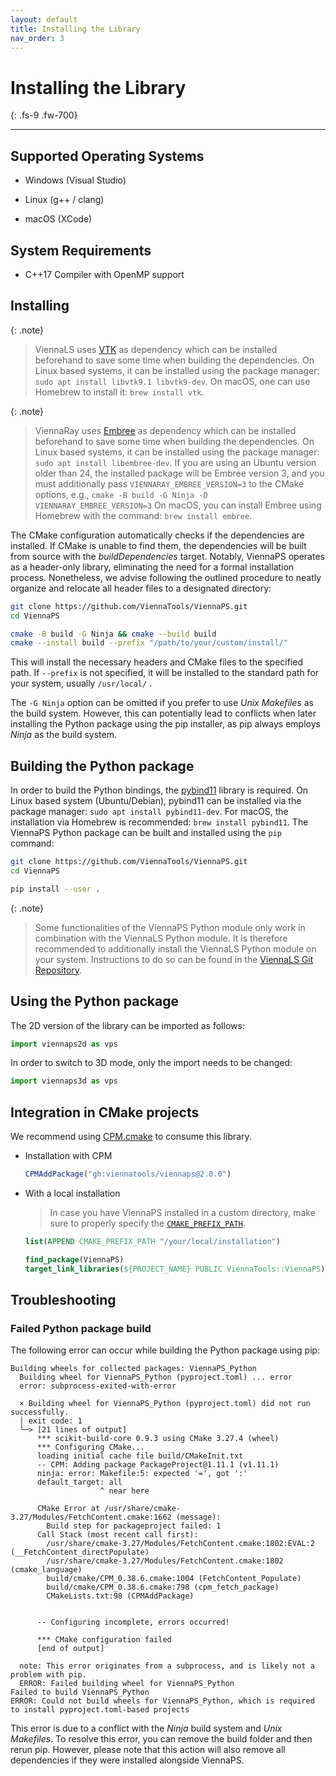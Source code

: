 ```yaml
---
layout: default
title: Installing the Library
nav_order: 3
---
```


# Installing the Library
{: .fs-9 .fw-700}

---

## Supported Operating Systems

* Windows (Visual Studio)

* Linux (g++ / clang)

* macOS (XCode)

## System Requirements

* C++17 Compiler with OpenMP support

## Installing

{: .note}
> ViennaLS uses [VTK](https://gitlab.kitware.com/vtk/vtk) as dependency which can be installed beforehand to save some time when building the dependencies. On Linux based systems, it can be installed using the package manager: `sudo apt install libvtk9.1 libvtk9-dev`. On macOS, one can use Homebrew to install it: `brew install vtk`.

{: .note}
> ViennaRay uses [Embree](https://github.com/RenderKit/embree) as dependency which can be installed beforehand to save some time when building the dependencies. On Linux based systems, it can be installed using the package manager: `sudo apt install libembree-dev`. If you are using an Ubuntu version older than 24, the installed package will be Embree version 3, and you must additionally pass `VIENNARAY_EMBREE_VERSION=3` to the CMake options, e.g., `cmake -B build -G Ninja -D VIENNARAY_EMBREE_VERSION=3`
On macOS, you can install Embree using Homebrew with the command: `brew install embree`.

The CMake configuration automatically checks if the dependencies are installed. If CMake is unable to find them, the dependencies will be built from source with the _buildDependencies_ target. Notably, ViennaPS operates as a header-only library, eliminating the need for a formal installation process. Nonetheless, we advise following the outlined procedure to neatly organize and relocate all header files to a designated directory:

```bash
git clone https://github.com/ViennaTools/ViennaPS.git
cd ViennaPS

cmake -B build -G Ninja && cmake --build build
cmake --install build --prefix "/path/to/your/custom/install/"
```

This will install the necessary headers and CMake files to the specified path. If `--prefix` is not specified, it will be installed to the standard path for your system, usually `/usr/local/` . 

The `-G Ninja` option can be omitted if you prefer to use _Unix Makefiles_ as the build system. However, this can potentially lead to conflicts when later installing the Python package using the pip installer, as pip always employs _Ninja_ as the build system.

## Building the Python package

In order to build the Python bindings, the [pybind11](https://github.com/pybind/pybind11) library is required. On Linux based system (Ubuntu/Debian), pybind11 can be installed via the package manager: `sudo apt install pybind11-dev`. For macOS, the installation via Homebrew is recommended: `brew install pybind11`. 
The ViennaPS Python package can be built and installed using the `pip` command:

```bash
git clone https://github.com/ViennaTools/ViennaPS.git
cd ViennaPS

pip install --user .
```

{: .note}
> Some functionalities of the ViennaPS Python module only work in combination with the ViennaLS Python module. It is therefore recommended to additionally install the ViennaLS Python module on your system. Instructions to do so can be found in the [ViennaLS Git Repository](https://github.com/ViennaTools/viennals).

## Using the Python package

The 2D version of the library can be imported as follows:
```python
import viennaps2d as vps
```

In order to switch to 3D mode, only the import needs to be changed:

```python
import viennaps3d as vps
```

## Integration in CMake projects

We recommend using [CPM.cmake](https://github.com/cpm-cmake/CPM.cmake) to consume this library.

* Installation with CPM
  ```cmake
  CPMAddPackage("gh:viennatools/viennaps@2.0.0")
  ```

* With a local installation
    > In case you have ViennaPS installed in a custom directory, make sure to properly specify the [`CMAKE_PREFIX_PATH`](https://cmake.org/cmake/help/latest/envvar/CMAKE_PREFIX_PATH.html#envvar:CMAKE_PREFIX_PATH).

    ```cmake
    list(APPEND CMAKE_PREFIX_PATH "/your/local/installation")

    find_package(ViennaPS)
    target_link_libraries(${PROJECT_NAME} PUBLIC ViennaTools::ViennaPS)
    ```

## Troubleshooting

### Failed Python package build

The following error can occur while building the Python package using pip:

```
Building wheels for collected packages: ViennaPS_Python
  Building wheel for ViennaPS_Python (pyproject.toml) ... error
  error: subprocess-exited-with-error

  × Building wheel for ViennaPS_Python (pyproject.toml) did not run successfully.
  │ exit code: 1
  ╰─> [21 lines of output]
      *** scikit-build-core 0.9.3 using CMake 3.27.4 (wheel)
      *** Configuring CMake...
      loading initial cache file build/CMakeInit.txt
      -- CPM: Adding package PackageProject@1.11.1 (v1.11.1)
      ninja: error: Makefile:5: expected '=', got ':'
      default_target: all
                    ^ near here

      CMake Error at /usr/share/cmake-3.27/Modules/FetchContent.cmake:1662 (message):
        Build step for packageproject failed: 1
      Call Stack (most recent call first):
        /usr/share/cmake-3.27/Modules/FetchContent.cmake:1802:EVAL:2 (__FetchContent_directPopulate)
        /usr/share/cmake-3.27/Modules/FetchContent.cmake:1802 (cmake_language)
        build/cmake/CPM_0.38.6.cmake:1004 (FetchContent_Populate)
        build/cmake/CPM_0.38.6.cmake:798 (cpm_fetch_package)
        CMakeLists.txt:98 (CPMAddPackage)


      -- Configuring incomplete, errors occurred!

      *** CMake configuration failed
      [end of output]

  note: This error originates from a subprocess, and is likely not a problem with pip.
  ERROR: Failed building wheel for ViennaPS_Python
Failed to build ViennaPS_Python
ERROR: Could not build wheels for ViennaPS_Python, which is required to install pyproject.toml-based projects
```

This error is due to a conflict with the _Ninja_ build system and _Unix Makefiles_. To resolve this error, you can remove the build folder and then rerun pip. However, please note that this action will also remove all dependencies if they were installed alongside ViennaPS.
